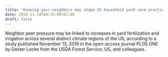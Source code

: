 ```yaml
---
title: 'Knowing your neighbors may shape US household yard care practices'
date: 2019-11-14T00:10:00+01:00
draft: false
---
```


Neighbor peer pressure may be linked to increases in yard fertilization and irrigation across several distinct climate regions of the US, according to a study published November 13, 2019 in the open-access journal PLOS ONE by Dexter Locke from the USDA Forest Service, US, and colleagues.